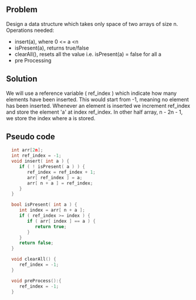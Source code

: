 ## Problem
Design a data structure which takes only space of two arrays of size n.
Operations needed:
 - insert(a), where 0 <= a <n
 - isPresent(a), returns true/false
 - clearAll(), resets all the value i.e. isPresent(a) = false for all a
 - pre Processing

## Solution
  We will use a reference variable ( ref_index ) which indicate how many elements have been
  inserted. This would start from -1, meaning no element has been inserted.
  Whenever an element is inserted we increment ref_index and store the element 'a' at index ref_index.
  In other half array, n - 2n - 1, we store the index where a is stored.

## Pseudo code

```c++
  int arr[2n];
  int ref_index = -1;
  void insert( int a ) {
     if ( ! isPresent( a ) ) {
        ref_index = ref_index + 1;
        arr[ ref_index ] = a;
        arr[ n + a ] = ref_index;
     }
  }

  bool isPresent( int a ) {
     int index = arr[ n + a ];
     if ( ref_index >= index ) {
        if ( arr[ index ] == a ) {
           return true;
        }
     }
     return false;
  }

  void clearAll() {
     ref_index = -1;
  }

  void preProcess():{
     ref_index = -1;
  }
```